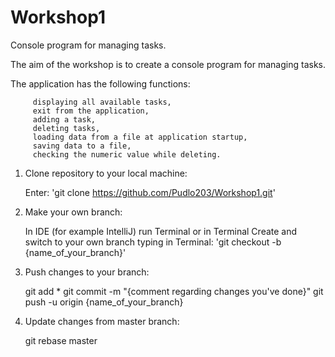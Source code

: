 # Workshop1
Console program for managing tasks. 

The aim of the workshop is to create a console program for managing tasks.

The application has the following functions:

         displaying all available tasks,
         exit from the application,
         adding a task,
         deleting tasks,
         loading data from a file at application startup,
         saving data to a file,
         checking the numeric value while deleting.
1. Clone repository to your local machine:

    Enter: 'git clone https://github.com/Pudlo203/Workshop1.git'
    
2. Make your own branch:

    In IDE (for example IntelliJ) run Terminal or in Terminal
    Create and switch to your own branch typing in Terminal: 'git checkout -b {name_of_your_branch}'

3. Push changes to your branch:

    git add *
    git commit -m "{comment regarding changes you've done}"
    git push -u origin {name_of_your_branch}

4. Update changes from master branch:

    git rebase master

